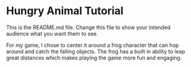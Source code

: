 # Hungry Animal Tutorial
This is the README.md file.
Change this file to show your intended audience what you want them to see.

For my game, I chose to center it around a frog character that can hop around and catch the falling objects. The frog has a built in ability to leap great distances which makes playing the game more fun and engaging. 
